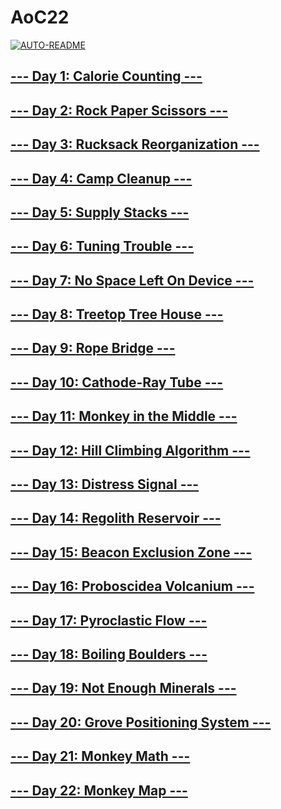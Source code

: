 # AoC22

[![AUTO-README](https://github.com/Reynouts/AoC22/actions/workflows/readme.yml/badge.svg?branch=master)](https://github.com/Reynouts/AoC22/actions/workflows/readme.yml)


## [--- Day 1: Calorie Counting ---](http://adventofcode.com/2022/day/1)


## [--- Day 2: Rock Paper Scissors ---](http://adventofcode.com/2022/day/2)


## [--- Day 3: Rucksack Reorganization ---](http://adventofcode.com/2022/day/3)


## [--- Day 4: Camp Cleanup ---](http://adventofcode.com/2022/day/4)


## [--- Day 5: Supply Stacks ---](http://adventofcode.com/2022/day/5)


## [--- Day 6: Tuning Trouble ---](http://adventofcode.com/2022/day/6)


## [--- Day 7: No Space Left On Device ---](http://adventofcode.com/2022/day/7)


## [--- Day 8: Treetop Tree House ---](http://adventofcode.com/2022/day/8)


## [--- Day 9: Rope Bridge ---](http://adventofcode.com/2022/day/9)


## [--- Day 10: Cathode-Ray Tube ---](http://adventofcode.com/2022/day/10)


## [--- Day 11: Monkey in the Middle ---](http://adventofcode.com/2022/day/11)


## [--- Day 12: Hill Climbing Algorithm ---](http://adventofcode.com/2022/day/12)


## [--- Day 13: Distress Signal ---](http://adventofcode.com/2022/day/13)


## [--- Day 14: Regolith Reservoir ---](http://adventofcode.com/2022/day/14)


## [--- Day 15: Beacon Exclusion Zone ---](http://adventofcode.com/2022/day/15)


## [--- Day 16: Proboscidea Volcanium ---](http://adventofcode.com/2022/day/16)


## [--- Day 17: Pyroclastic Flow ---](http://adventofcode.com/2022/day/17)


## [--- Day 18: Boiling Boulders ---](http://adventofcode.com/2022/day/18)


## [--- Day 19: Not Enough Minerals ---](http://adventofcode.com/2022/day/19)


## [--- Day 20: Grove Positioning System ---](http://adventofcode.com/2022/day/20)


## [--- Day 21: Monkey Math ---](http://adventofcode.com/2022/day/21)


## [--- Day 22: Monkey Map ---](http://adventofcode.com/2022/day/22)

